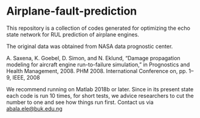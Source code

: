 # Airplane-fault-prediction

This repository is a collection of codes generated for optimizing the echo state network for RUL prediction of airplane engines.

The original data was obtained from NASA data prognostic center.

A. Saxena, K. Goebel, D. Simon, and N. Eklund, “Damage propagation modeling for aircraft engine run-to-failure simulation,” in Prognostics and Health Management, 2008. PHM 2008. International Conference on, pp. 1–9, IEEE, 2008



We recommend running on Matlab 2018b or later. Since in its present state each code is run 10 times, for short tests, we advice researchers to cut the number to one and see how things run first. Contact us via abala.ele@buk.edu.ng
